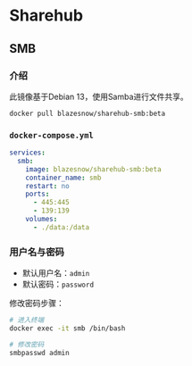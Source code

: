 # Sharehub

## SMB

### 介绍

此镜像基于Debian 13，使用Samba进行文件共享。

```bash
docker pull blazesnow/sharehub-smb:beta
```

### `docker-compose.yml`

```yml
services:
  smb:
    image: blazesnow/sharehub-smb:beta
    container_name: smb
    restart: no
    ports:
      - 445:445
      - 139:139
    volumes:
      - ./data:/data
```

### 用户名与密码

- 默认用户名：`admin`
- 默认密码：`password`

修改密码步骤：

```bash
# 进入终端
docker exec -it smb /bin/bash

# 修改密码
smbpasswd admin
```
